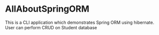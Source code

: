 # AllAboutSpringORM
This is a CLI application which demonstrates Spring ORM using hibernate. 
User can perform CRUD on Student database
